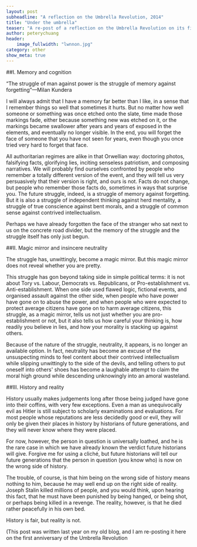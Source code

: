 ```yaml
---
layout: post
subheadline: "A reflection on the Umbrella Revolution, 2014"
title: "Under the umbrella"
teaser: "A re-post of a reflection on the Umbrella Revolution on its first anniversary"
author: peterychuang
header:
    image_fullwidth: "lwnnon.jpg"
category: other
show_meta: true
---
```

##I. Memory and cognition

“The struggle of man against power is the struggle of memory against forgetting”—Milan Kundera

I will always admit that I have a memory far better than I like, in a sense that I remember things so well that sometimes it hurts. But no matter how well someone or something was once etched onto the slate, time made those markings fade, either because something new was etched on it, or the markings became swallower after years and years of exposed in the elements, and eventually no longer visible. In the end, you will forget the face of someone that you have not seen for years, even though you once tried very hard to forget that face.

All authoritarian regimes are alike in that Orwellian way: doctoring photos, falsifying facts, glorifying lies, inciting senseless patriotism, and composing narratives. We will probably find ourselves confronted by people who remember a totally different version of the event, and they will tell us very persuasively that their version is right, and ours is not. Facts do not change, but people who remember those facts do, sometimes in ways that surprise you. The future struggle, indeed, is a struggle of memory against forgetting. But it is also a struggle of independent thinking against herd mentality, a struggle of true conscience against bent morals, and a struggle of common sense against contrived intellectualism.

Perhaps we have already forgotten the face of the stranger who sat next to us on the concrete road divider, but the memory of the struggle and the struggle itself has only just begun.

##II. Magic mirror and insincere neutrality

The struggle has, unwittingly, become a magic mirror. But this magic mirror does not reveal whether you are pretty.

This struggle has gon beyond taking side in simple political terms: it is not about Tory vs. Labour, Democrats vs. Republicans, or Pro-establishment vs. Anti-establishment. When one side used flawed logic, fictional events, and organised assault against the other side, when people who have power have gone on to abuse the power, and when people who were expected to protect average citizens have gone on to harm average citizens, this struggle, as a magic mirror, tells us not just whether you are pro-establishment or not, but it also tells us how careful your thinking is, how readily you believe in lies, and how your morality is stacking up against others.

Because of the nature of the struggle, neutrality, it appears, is no longer an available option. In fact, neutrality has become an excuse of the unsuspecting minds to feel content about their contrived intellectualism while slipping unwittingly to the side of the devils, and telling others to put oneself into others' shoes has become a laughable attempt to claim the moral high ground while descending unknowingly into an amoral wasteland.

##III. History and reality

History usually makes judgements long after those being judged have gone into their coffins, with very few exceptions. Even a man as unequivocally evil as Hitler is still subject to scholarly examinations and evaluations. For most people whose reputations are less decidedly good or evil, they will only be given their places in history by historians of future generations, and they will never know where they were placed.

For now, however, the person in question is universally loathed, and he is the rare case in which we have already known the verdict future historians will give. Forgive me for using a cliché, but future historians will tell our future generations that the person in question (you know who) is now on the wrong side of history.

The trouble, of course, is that him being on the wrong side of history means nothing to him, because he may well end up on the right side of reality. Joseph Stalin killed millions of people, and you would think, upon hearing this fact, that he must have been punished by being hanged, or being shot, or perhaps being killed in a revenge. The reality, however, is that he died rather peacefully in his own bed.

History is fair, but reality is not.

(This post was written last year on my old blog, and I am re-posting it here on the first anniversary of the Umbrella Revolution
